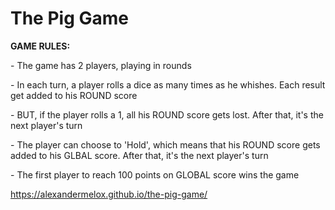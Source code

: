 # The Pig Game

**GAME RULES:**

\- The game has 2 players, playing in rounds

\- In each turn, a player rolls a dice as many times as he whishes. Each result get added to his ROUND score

\- BUT, if the player rolls a 1, all his ROUND score gets lost. After that, it's the next player's turn

\- The player can choose to 'Hold', which means that his ROUND score gets added to his GLBAL score. After that, it's the next player's turn

\- The first player to reach 100 points on GLOBAL score wins the game



 <https://alexandermelox.github.io/the-pig-game/>